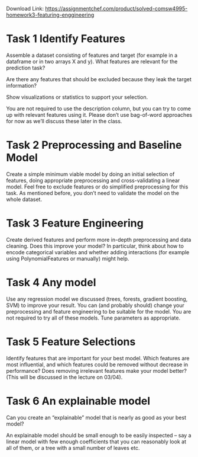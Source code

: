 Download Link: https://assignmentchef.com/product/solved-comsw4995-homework3-featuring-enggineering
<br>
<h1>Task 1 Identify Features</h1>

Assemble a dataset consisting of features and target (for example in a dataframe or in two arrays X and y). What features are relevant for the prediction task?

Are there any features that should be excluded because they leak the target information?

Show visualizations or statistics to support your selection.

You are not required to use the description column, but you can try to come up with relevant features using it. Please don’t use bag-of-word approaches for now as we’ll discuss these later in the class.

<h1>Task 2 Preprocessing and Baseline Model</h1>

Create a simple minimum viable model by doing an initial selection of features, doing appropriate preprocessing and cross-validating a linear model. Feel free to exclude features or do simplified preprocessing for this task. As mentioned before, you don’t need to validate the model on the whole dataset.




<h1>Task 3 Feature Engineering</h1>

Create derived features and perform more in-depth preprocessing and data cleaning. Does this improve your model? In particular, think about how to encode categorical variables and whether adding interactions (for example using PolynomialFeatures or manually) might help.

<h1>Task 4 Any model</h1>

Use any regression model we discussed (trees, forests, gradient boosting, SVM) to improve your result. You can (and probably should) change your preprocessing and feature engineering to be suitable for the model. You are not required to try all of these models. Tune parameters as appropriate.




<h1>Task 5 Feature Selections</h1>

Identify features that are important for your best model. Which features are most influential, and which features could be removed without decrease in performance? Does removing irrelevant features make your model better? (This will be discussed in the lecture on 03/04).




<h1>Task 6 An explainable model</h1>

Can you create an “explainable” model that is nearly as good as your best model?

An explainable model should be small enough to be easily inspected – say a linear model with few enough coefficients that you can reasonably look at all of them, or a tree with a small number of leaves etc.